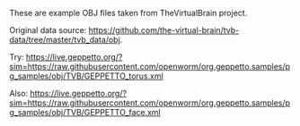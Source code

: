 These are example OBJ files taken from TheVirtualBrain project. 

Original data source: https://github.com/the-virtual-brain/tvb-data/tree/master/tvb_data/obj.

Try: https://live.geppetto.org/?sim=https://raw.githubusercontent.com/openworm/org.geppetto.samples/pg_samples/obj/TVB/GEPPETTO_torus.xml

Also: https://live.geppetto.org/?sim=https://raw.githubusercontent.com/openworm/org.geppetto.samples/pg_samples/obj/TVB/GEPPETTO_face.xml

